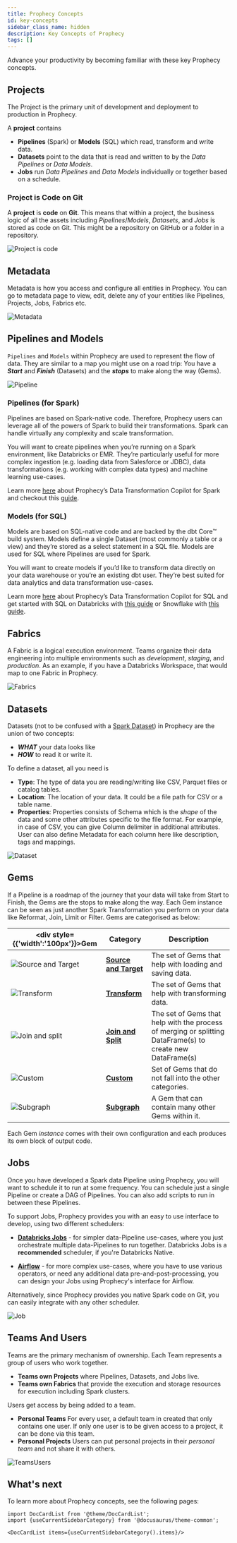 ```yaml
---
title: Prophecy Concepts
id: key-concepts
sidebar_class_name: hidden
description: Key Concepts of Prophecy
tags: []
---
```


Advance your productivity by becoming familiar with these key Prophecy concepts.

## Projects

The Project is the primary unit of development and deployment to production in Prophecy.

A **project** contains

- **Pipelines** (Spark) or **Models** (SQL) which read, transform and write data.
- **Datasets** point to the data that is read and written to by the _Data Pipelines_ or _Data Models_.
- **Jobs** run _Data Pipelines_ and _Data Models_ individually or together based on a schedule.

### Project is Code on Git

A **project** is **code** on **Git**. This means that within a project, the business logic of all the assets including _Pipelines_/_Models_, _Datasets_, and _Jobs_ is stored as code on Git. This might be a repository on GitHub or a folder in a repository.

![Project is code](img/project_is_code.png)

## Metadata

Metadata is how you access and configure all entities in Prophecy. You can go to metadata page to view, edit, delete any of your entities like Pipelines, Projects, Jobs, Fabrics etc.

![Metadata](img/metadata.png)

## Pipelines and Models

`Pipelines` and `Models` within Prophecy are used to represent the flow of data. They are similar to a map you might use on a road trip: You have a **_Start_** and **_Finish_** (Datasets) and the **_stops_** to make along the way (Gems).

![Pipeline](img/pipeline.png)

### Pipelines (for Spark)

Pipelines are based on Spark-native code. Therefore, Prophecy users can leverage all of the powers of Spark to build their transformations. Spark can handle virtually any complexity and scale transformation.

You will want to create pipelines when you’re running on a Spark environment, like Databricks or EMR. They’re particularly useful for more complex ingestion (e.g. loading data from Salesforce or JDBC), data transformations (e.g. working with complex data types) and machine learning use-cases.

Learn more [here](/Spark) about Prophecy’s Data Transformation Copilot for Spark and checkout this [guide](/docs/getting-started/getting-started-with-low-code-spark.md).

### Models (for SQL)

Models are based on SQL-native code and are backed by the dbt Core™️ build system. Models define a single Dataset (most commonly a table or a view) and they’re stored as a select statement in a SQL file. Models are used for SQL where Pipelines are used for Spark.

You will want to create models if you’d like to transform data directly on your data warehouse or you’re an existing dbt user. They’re best suited for data analytics and data transformation use-cases.

Learn more [here](./../SQL/sql.md) about Prophecy’s Data Transformation Copilot for SQL and get started with SQL on Databricks with [this guide](/docs/getting-started/getting-started-with-low-code-sql.md) or Snowflake with [this guide](/docs/getting-started/getting-started-sql-snowflake.md).

## Fabrics

A Fabric is a logical execution environment. Teams organize their data engineering into multiple environments such as _development_, _staging_, and _production_.
As an example, if you have a Databricks Workspace, that would map to one Fabric in Prophecy.

![Fabrics](img/fabrics_details.png)

## Datasets

Datasets (not to be confused with a [Spark Dataset](https://spark.apache.org/docs/3.1.3/api/scala/org/apache/spark/sql/Dataset.html)) in Prophecy are the union of two concepts:

- **_WHAT_** your data looks like
- **_HOW_** to read it or write it.

To define a dataset, all you need is

- **Type**: The type of data you are reading/writing like CSV, Parquet files or catalog tables.
- **Location**: The location of your data. It could be a file path for CSV or a table name.
- **Properties**: Properties consists of Schema which is the _shape_ of the data and some other attributes specific to the file format. For example, in case of CSV, you can give Column delimiter in additional attributes. User can also define Metadata for each column here like description, tags and mappings.

![Dataset](img/dataset.png)

## Gems

If a Pipeline is a roadmap of the journey that your data will take from Start to Finish, the Gems are the stops to make along the way. Each Gem instance can be seen as just another Spark Transformation you perform on your data like Reformat, Join, Limit or Filter.
Gems are categorised as below:

| <div style={{'width':'100px'}}>Gem</div>   | Category                                            | Description                                                                                                |
| ------------------------------------------ | --------------------------------------------------- | ---------------------------------------------------------------------------------------------------------- |
| ![Source and Target](img/SourceTarget.png) | [**Source and Target**](/Spark/gems/source-target/) | The set of Gems that help with loading and saving data.                                                    |
| ![Transform](img/Transform.png)            | [**Transform**](/Spark/gems/transform/)             | The set of Gems that help with transforming data.                                                          |
| ![Join and split](img/JoinSplit.png)       | [**Join and Split**](/Spark/gems/join-split/)       | The set of Gems that help with the process of merging or splitting DataFrame(s) to create new DataFrame(s) |
| ![Custom](img/Custom.png)                  | [**Custom**](/Spark/gems/custom/)                   | Set of Gems that do not fall into the other categories.                                                    |
| ![Subgraph](img/Subgraph.png)              | [**Subgraph**](/Spark/gems/subgraph/)               | A Gem that can contain many other Gems within it.                                                          |

Each Gem _instance_ comes with their own configuration and each produces its own block of output code.

## Jobs

Once you have developed a Spark data Pipeline using Prophecy, you will want to schedule it to run at some frequency. You can schedule just a single Pipeline or create a DAG of Pipelines. You can also add scripts to run in between these Pipelines.

To support Jobs, Prophecy provides you with an easy to use interface to develop, using two different schedulers:

- **[Databricks Jobs](../Orchestration/databricks-jobs)** - for simpler data-Pipeline use-cases, where you just
  orchestrate multiple data-Pipelines to run together. Databricks Jobs is a **recommended** scheduler, if you're
  Databricks Native.

- **[Airflow](/docs/Orchestration/airflow/airflow.md)** - for more complex use-cases, where you have to use various operators, or need
  any additional data pre-and-post-processing, you can design your Jobs using Prophecy's interface for Airflow.

Alternatively, since Prophecy provides you native Spark code on Git, you can easily integrate with any other scheduler.

![Job](img/Job.png)

## Teams And Users

Teams are the primary mechanism of ownership. Each Team represents a group of users who work together.

- **Teams own Projects** where Pipelines, Datasets, and Jobs live.
- **Teams own Fabrics** that provide the execution and storage resources for execution including Spark clusters.

Users get access by being added to a team.

- **Personal Teams** For every user, a default team in created that only contains one user. If only one user is to be given access to a project, it can be done via this team.
- **Personal Projects** Users can put personal projects in their _personal team_ and not share it with others.

![TeamsUsers](img/team_page.png)

## What's next

To learn more about Prophecy concepts, see the following pages:

```mdx-code-block
import DocCardList from '@theme/DocCardList';
import {useCurrentSidebarCategory} from '@docusaurus/theme-common';

<DocCardList items={useCurrentSidebarCategory().items}/>
```
